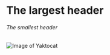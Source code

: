 # The largest header
###### The smallest header
![Image of Yaktocat](https://octodex.github.com/images/yaktocat.png)
